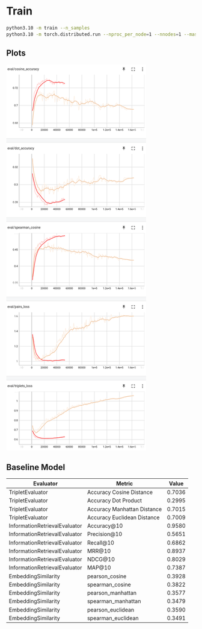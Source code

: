 # Train

```bash
python3.10 -m train --n_samples
python3.10 -m torch.distributed.run --nproc_per_node=1 --nnodes=1 --master_port=12345 train.py
 ```

## Plots

![image](../assets/accuracy_curves.png)


## Baseline Model
| Evaluator                     | Metric                      | Value  |
| ----------------------------- | --------------------------- | ------ |
| TripletEvaluator              | Accuracy Cosine Distance    | 0.7036 |
| TripletEvaluator              | Accuracy Dot Product        | 0.2995 |
| TripletEvaluator              | Accuracy Manhattan Distance | 0.7015 |
| TripletEvaluator              | Accuracy Euclidean Distance | 0.7009 |
| InformationRetrievalEvaluator | Accuracy@10                 | 0.9580 |
| InformationRetrievalEvaluator | Precision@10                | 0.5651 |
| InformationRetrievalEvaluator | Recall@10                   | 0.6862 |
| InformationRetrievalEvaluator | MRR@10                      | 0.8937 |
| InformationRetrievalEvaluator | NDCG@10                     | 0.8029 |
| InformationRetrievalEvaluator | MAP@10                      | 0.7387 |
| EmbeddingSimilarity           | pearson_cosine              | 0.3928 |
| EmbeddingSimilarity           | spearman_cosine             | 0.3822 |
| EmbeddingSimilarity           | pearson_manhattan           | 0.3577 |
| EmbeddingSimilarity           | spearman_manhattan          | 0.3479 |
| EmbeddingSimilarity           | pearson_euclidean           | 0.3590 |
| EmbeddingSimilarity           | spearman_euclidean          | 0.3491 |